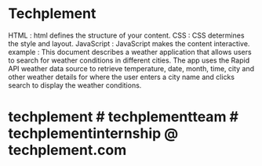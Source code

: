 # Techplement
HTML : html defines the structure of your content.
CSS : CSS determines the style and layout.
JavaScript : JavaScript makes the content interactive.
example : This document describes a weather application that allows users to search for weather conditions in       different cities. The app uses the Rapid API weather data source to retrieve temperature, date, month, time, city and other weather details for where the user enters a city name and clicks search to display the weather conditions.
# techplement # techplementteam # techplementinternship @ techplement.com
